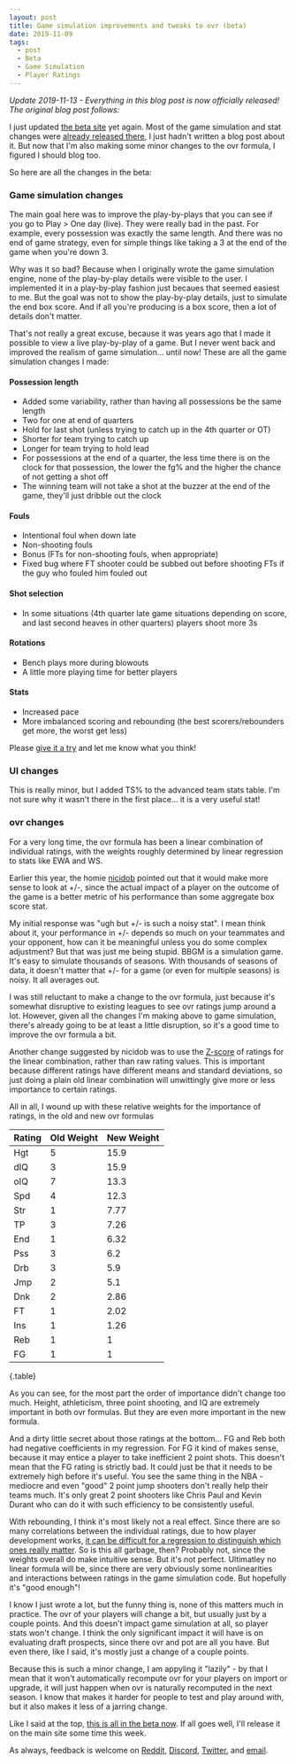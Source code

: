 ```yaml
---
layout: post
title: Game simulation improvements and tweaks to ovr (beta)
date: 2019-11-09
tags:
  - post
  - Beta
  - Game Simulation
  - Player Ratings
---
```


_Update 2019-11-13 - Everything in this blog post is now officially released! The original blog post follows:_

I just updated [the beta site](https://beta.basketball-gm.com/) yet again. Most of the game simulation and stat changes were [already released there](https://old.reddit.com/r/BasketballGM/comments/dqoc8u/game_simulation_improvements_beta/), I just hadn't written a blog post about it. But now that I'm also making some minor changes to the ovr formula, I figured I should blog too.

So here are all the changes in the beta:

<!--more-->

### Game simulation changes

The main goal here was to improve the play-by-plays that you can see if you go to Play > One day (live). They were really bad in the past. For example, every possession was exactly the same length. And there was no end of game strategy, even for simple things like taking a 3 at the end of the game when you're down 3.

Why was it so bad? Because when I originally wrote the game simulation engine, none of the play-by-play details were visible to the user. I implemented it in a play-by-play fashion just becaues that seemed easiest to me. But the goal was not to show the play-by-play details, just to simulate the end box score. And if all you're producing is a box score, then a lot of details don't matter.

That's not really a great excuse, because it was years ago that I made it possible to view a live play-by-play of a game. But I never went back and improved the realism of game simulation... until now! These are all the game simulation changes I made:

#### Possession length

- Added some variability, rather than having all possessions be the same length
- Two for one at end of quarters
- Hold for last shot (unless trying to catch up in the 4th quarter or OT)
- Shorter for team trying to catch up
- Longer for team trying to hold lead
- For possessions at the end of a quarter, the less time there is on the clock for that possession, the lower the fg% and the higher the chance of not getting a shot off
- The winning team will not take a shot at the buzzer at the end of the game, they'll just dribble out the clock

#### Fouls

- Intentional foul when down late
- Non-shooting fouls
- Bonus (FTs for non-shooting fouls, when appropriate)
- Fixed bug where FT shooter could be subbed out before shooting FTs if the guy who fouled him fouled out

#### Shot selection

- In some situations (4th quarter late game situations depending on score, and last second heaves in other quarters) players shoot more 3s

#### Rotations

- Bench plays more during blowouts
- A little more playing time for better players

#### Stats

- Increased pace
- More imbalanced scoring and rebounding (the best scorers/rebounders get more, the worst get less)

Please [give it a try](https://beta.basketball-gm.com/) and let me know what you think!

### UI changes

This is really minor, but I added TS% to the advanced team stats table. I'm not sure why it wasn't there in the first place... it is a very useful stat!

### ovr changes

For a very long time, the ovr formula has been a linear combination of individual ratings, with the weights roughly determined by linear regression to stats like EWA and WS.

Earlier this year, the homie [nicidob](https://twitter.com/nicidob) pointed out that it would make more sense to look at +/-, since the actual impact of a player on the outcome of the game is a better metric of his performance than some aggregate box score stat.

My initial response was "ugh but +/- is such a noisy stat". I mean think about it, your performance in +/- depends so much on your teammates and your opponent, how can it be meaningful unless you do some complex adjustment? But that was just me being stupid. BBGM is a simulation game. It's easy to simulate thousands of seasons. With thousands of seasons of data, it doesn't matter that +/- for a game (or even for multiple seasons) is noisy. It all averages out.

I was still reluctant to make a change to the ovr formula, just because it's somewhat disruptive to existing leagues to see ovr ratings jump around a lot. However, given all the changes I'm making above to game simulation, there's already going to be at least a little disruption, so it's a good time to improve the ovr formula a bit.

Another change suggested by nicidob was to use the [Z-score](https://en.wikipedia.org/wiki/Standard_score) of ratings for the linear combination, rather than raw rating values. This is important because different ratings have different means and standard deviations, so just doing a plain old linear combination will unwittingly give more or less importance to certain ratings.

All in all, I wound up with these relative weights for the importance of ratings, in the old and new ovr formulas

| Rating | Old Weight | New Weight |
| ------ | ---------- | ---------- |
| Hgt    | 5          | 15.9       |
| dIQ    | 3          | 15.9       |
| oIQ    | 7          | 13.3       |
| Spd    | 4          | 12.3       |
| Str    | 1          | 7.77       |
| TP     | 3          | 7.26       |
| End    | 1          | 6.32       |
| Pss    | 3          | 6.2        |
| Drb    | 3          | 5.9        |
| Jmp    | 2          | 5.1        |
| Dnk    | 2          | 2.86       |
| FT     | 1          | 2.02       |
| Ins    | 1          | 1.26       |
| Reb    | 1          | 1          |
| FG     | 1          | 1          |

{.table}

As you can see, for the most part the order of importance didn't change too much. Height, athleticism, three point shooting, and IQ are extremely important in both ovr formulas. But they are even more important in the new formula.

And a dirty little secret about those ratings at the bottom... FG and Reb both had negative coefficients in my regression. For FG it kind of makes sense, because it may entice a player to take inefficient 2 point shots. This doesn't mean that the FG rating is strictly bad. It could just be that it needs to be extremely high before it's useful. You see the same thing in the NBA - mediocre and even "good" 2 point jump shooters don't really help their teams much. It's only great 2 point shooters like Chris Paul and Kevin Durant who can do it with such efficiency to be consistently useful.

With rebounding, I think it's most likely not a real effect. Since there are so many correlations between the individual ratings, due to how player development works, [it can be difficult for a regression to distinguish which ones really matter](https://en.wikipedia.org/wiki/Multicollinearity). So is this all garbage, then? Probably not, since the weights overall do make intuitive sense. But it's not perfect. Ultimatley no linear formula will be, since there are very obviously some nonlinearities and interactions between ratings in the game simulation code. But hopefully it's "good enough"!

I know I just wrote a lot, but the funny thing is, none of this matters much in practice. The ovr of your players will change a bit, but usually just by a couple points. And this doesn't impact game simulation at all, so player stats won't change. I think the only significant impact it will have is on evaluating draft prospects, since there ovr and pot are all you have. But even there, like I said, it's mostly just a change of a couple points.

Because this is such a minor change, I am appyling it "lazily" - by that I mean that it won't automatically recompute ovr for your players on import or upgrade, it will just happen when ovr is naturally recomputed in the next season. I know that makes it harder for people to test and play around with, but it also makes it less of a jarring change.

Like I said at the top, [this is all in the beta now](https://beta.basketball-gm.com/). If all goes well, I'll release it on the main site some time this week.

As always, feedback is welcome on [Reddit](http://www.reddit.com/r/BasketballGM/), [Discord](https://discord.gg/caPFuM9), [Twitter](https://twitter.com/basketball_gm), and [email](mailto:commissioner@basketball-gm.com).

